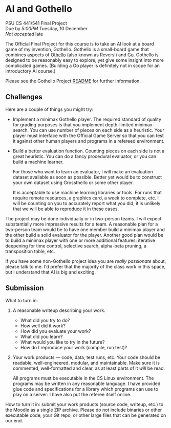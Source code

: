 # AI and Gothello
PSU CS 441/541 Final Project  
Due by *5:00PM* Tuesday, 10 December  
*Not accepted* late

The Official Final Project for this course is to take an AI
look at a board game of my invention, Gothello. Gothello is
a small-board game that combines aspects of
[Othello](https://en.wikipedia.org/wiki/Reversi) (also known
as Reversi) and
[Go](https://en.wikipedia.org/wiki/Go_%28game%29).
Gothello is designed to be reasonably easy to explore, yet
give some insight into more complicated games. (Building a
Go player is definitely not in scope for an introductory AI
course.)

Please see the Gothello Project
[README](http://github.com/pdx-cs-ai/gothello-project/blob/master/README.md)
for further information.

## Challenges

Here are a couple of things you might try:

* Implement a minimax Gothello player.  The required
  standard of quality for grading purposes is that you
  implement depth-limited minimax search. You can use number
  of pieces on each side as a heuristic. Your player must
  interface with the Official Game Server so that you can
  test it against other human players and programs in a
  refereed environment.

* Build a better evaluation function. Counting pieces on
  each side is not a great heuristic. You can do a fancy
  procedural evaluator, or you can build a machine learner.

  For those who want to learn an evaluator, I will make an
  evaluation dataset available as soon as possible. Better
  yet would be to construct your own dataset using
  Grossthello or some other player.

  It is acceptable to use machine learning libraries or
  tools. For runs that require remote resources, a graphics
  card, a week to complete, etc. I will be counting on you
  to accurately report what you did; it is unlikely that we
  will be able to reproduce it in these cases.
  
The project may be done individually or in two-person
teams. I will expect substantially more impressive results
for a team. A reasonable plan for a two-person team would be
to have one member build a minimax player and the other
build a solid evaluator for the player. Another good plan
would be to build a minimax player with one or more
additional features: iterative deepening for time control,
selective search, alpha-beta pruning, a transposition table,
etc.

If you have some non-Gothello project idea you are *really
passionate* about, please talk to me. I'd prefer that the
majority of the class work in this space, but I understand
that AI is big and exciting.

## Submission

What to turn in:

1.  A reasonable writeup describing your work.

    * What did you try to do?
    * How well did it work?
    * How did you evaluate your work?
    * What did you learn?
    * What would you like to try in the future?
    * How do I reproduce your work (compile, run test)?

2.  Your work products — code, data, test runs, etc.  Your
    code should be readable, well-engineered, modular, and
    maintainable. Make sure it is commented, well-formatted
    and clear, as at least parts of it *will* be read.

    All programs must be executable in the CS Linux
    environment. The programs may be written in any
    reasonable language. I have provided glue code and
    specifications for a library which programs can use to
    play on a server: I have also put the referee itself
    online.

How to turn it in: submit your work products (source code,
writeup, etc.) to the Moodle as a single ZIP archive. Please
do not include binaries or other executable code, your Git
repo, or other large files that can be generated on our end.
